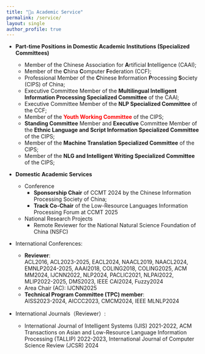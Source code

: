 ```yaml
---
title: "🧑‍⚖️ Academic Service"
permalink: /service/
layout: single
author_profile: true
---
```


- **Part-time Positions in Domestic Academic Institutions (Specialized Committees)**
  - Member of the Chinese Association for **A**rtificial **I**ntelligence (CAAI);
  - Member of the **C**hina **C**omputer **F**ederation (CCF);
  - Professional Member of the **C**hinese **I**nformation **P**rocessing **S**ociety (CIPS) of China;
  - Executive Committee Member of the **Multilingual Intelligent Information Processing Specialized Committee** of the CAAI;
  - Executive Committee Member of the **NLP Specialized Committee** of the CCF;
  - Member of the **<span style="color:red">Youth</span> <span style="color:red">Working</span> <span style="color:red">Committee</span>** of the CIPS;
  - **Standing Committee** Member and **Executive** Committee Member of the **Ethnic Language and Script Information Specialized Committee** of the CIPS;
  - Member of the **Machine Translation Specialized Committee** of the CIPS;
  - Member of the **NLG and Intelligent Writing Specialized Committee** of the CIPS;

- **Domestic Academic Services**
  - Conference
    - **Sponsorship Chair** of CCMT 2024 by the Chinese Information Processing Society of China;
    - **Track Co-Chair** of the Low-Resource Languages Information Processing Forum at CCMT 2025
  - National Research Projects
    - Remote Reviewer for the National Natural Science Foundation of China (NSFC)

- International Conferences:
  - **Reviewer**:  
    ACL2016, ACL2023-2025, EACL2024, NAACL2019, NAACL2024, EMNLP2024-2025, AAAI2018, COLING2018, COLING2025, ACM MM2024, IJCNN2022, NLP2024, PACLIC2021, NLPAI2022, MLIP2022-2025, DMS2023, IEEE CAI2024, Fuzzy2024
  - Area Chair (AC): IJCNN2025
  - **Technical Program Committee (TPC) member**:  
    AISS2023-2024, AICCC2023, CMCM2024, IEEE MLNLP2024

- International Journals（Reviewer）: 
  - International Journal of Intelligent Systems (IJIS) 2021-2022, ACM Transactions on Asian and Low-Resource Language Information Processing (TALLIP) 2022-2023, International Journal of Computer Science Review (JCSR) 2024
